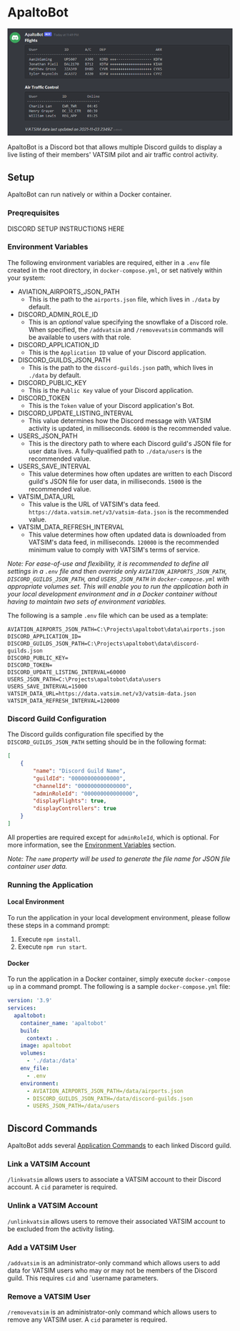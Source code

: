 # ApaltoBot
![Screenshot of VATSIM listing](assets/images/screenshot-listings.png)

ApaltoBot is a Discord bot that allows multiple Discord guilds to display a live listing of their members' VATSIM pilot and air traffic control activity.

## Setup

ApaltoBot can run natively or within a Docker container.

### Preqrequisites

DISCORD SETUP INSTRUCTIONS HERE

### Environment Variables
The following environment variables are required, either in a `.env` file created in the root directory, in `docker-compose.yml`, or set natively within your system:

- AVIATION_AIRPORTS_JSON_PATH
  - This is the path to the `airports.json` file, which lives in `./data` by default.
- DISCORD_ADMIN_ROLE_ID
  - This is an *optional* value specifying the snowflake of a Discord role. When specified, the `/addvatsim` and `/removevatsim` commands will be available to users with that role.
- DISCORD_APPLICATION_ID
  - This is the `Application ID` value of your Discord application.
- DISCORD_GUILDS_JSON_PATH
  - This is the path to the `discord-guilds.json` path, which lives in `./data` by default.
- DISCORD_PUBLIC_KEY
  - This is the `Public Key` value of your Discord application.
- DISCORD_TOKEN
  - This is the `Token` value of your Discord application's Bot.
- DISCORD_UPDATE_LISTING_INTERVAL
  - This value determines how the Discord message with VATSIM activity is updated, in milliseconds. `60000` is the recommended value.
- USERS_JSON_PATH
  - This is the directory path to where each Discord guild's JSON file for user data lives. A fully-qualified path to `./data/users` is the recommended value.
- USERS_SAVE_INTERVAL
  - This value determines how often updates are written to each Discord guild's JSON file for user data, in milliseconds. `15000` is the recommended value.
- VATSIM_DATA_URL
  - This value is the URL of VATSIM's data feed. `https://data.vatsim.net/v3/vatsim-data.json` is the recommended value.
- VATSIM_DATA_REFRESH_INTERVAL
  - This value determines how often updated data is downloaded from VATSIM's data feed, in milliseconds. `120000` is the recommended minimum value to comply with VATSIM's terms of service.

*Note: For ease-of-use and flexibility, it is recommended to define all settings in a `.env` file and then override only `AVIATION_AIRPORTS_JSON_PATH`, `DISCORD_GUILDS_JSON_PATH`, and `USERS_JSON_PATH` in `docker-compose.yml` with appropriate volumes set. This will enable you to run the application both in your local development environment and in a Docker container without having to maintain two sets of environment variables.*

The following is a sample `.env` file which can be used as a template:

```env
AVIATION_AIRPORTS_JSON_PATH=C:\Projects\apaltobot\data\airports.json
DISCORD_APPLICATION_ID=
DISCORD_GUILDS_JSON_PATH=C:\Projects\apaltobot\data\discord-guilds.json
DISCORD_PUBLIC_KEY=
DISCORD_TOKEN=
DISCORD_UPDATE_LISTING_INTERVAL=60000
USERS_JSON_PATH=C:\Projects\apaltobot\data\users
USERS_SAVE_INTERVAL=15000
VATSIM_DATA_URL=https://data.vatsim.net/v3/vatsim-data.json
VATSIM_DATA_REFRESH_INTERVAL=120000
```

### Discord Guild Configuration
The Discord guilds configuration file specified by the `DISCORD_GUILDS_JSON_PATH` setting should be in the following format:

```json
[
    {
        "name": "Discord Guild Name",
        "guildId": "000000000000000",
        "channelId": "000000000000000",
        "adminRoleId": "000000000000000",
        "displayFlights": true,
        "displayControllers": true
    }
]
```

All properties are required except for `adminRoleId`, which is optional. For more information, see the [Environment Variables](environment-variables) section.

*Note: The `name` property will be used to generate the file name for JSON file container user data.*

### Running the Application
#### Local Environment
To run the application in your local development environment, please follow these steps in a command prompt:

1. Execute `npm install`.
2. Execute `npm run start`.

#### Docker
To run the application in a Docker container, simply execute `docker-compose up` in a command prompt. The following is a sample `docker-compose.yml` file:

```yml
version: '3.9'
services:     
  apaltobot:
    container_name: 'apaltobot'
    build:
      context: .
    image: apaltobot
    volumes:
      - './data:/data'
    env_file:
      - .env
    environment:
      - AVIATION_AIRPORTS_JSON_PATH=/data/airports.json
      - DISCORD_GUILDS_JSON_PATH=/data/discord-guilds.json
      - USERS_JSON_PATH=/data/users
```

## Discord Commands

ApaltoBot adds several [Application Commands](https://discord.com/developers/docs/interactions/application-commands) to each linked Discord guild.

### Link a VATSIM Account

`/linkvatsim` allows users to associate a VATSIM account to their Discord account. A `cid` parameter is required.

### Unlink a VATSIM Account

`/unlinkvatsim` allows users to remove their associated VATSIM account to be excluded from the activity listing.

### Add a VATSIM User

`/addvatsim` is an administrator-only command which allows users to add data for VATSIM users who may or may not be members of the Discord guild. This requires `cid` and `username parameters.

### Remove a VATSIM User

`/removevatsim` is an administrator-only command which allows users to remove any VATSIM user. A `cid` parameter is required.